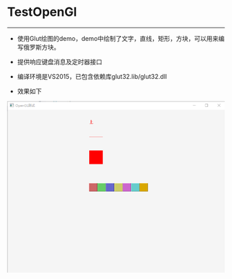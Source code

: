 # TestOpenGl
---

* 使用Glut绘图的demo，demo中绘制了文字，直线，矩形，方块，可以用来编写俄罗斯方块。

* 提供响应键盘消息及定时器接口

* 编译环境是VS2015，已包含依赖库glut32.lib/glut32.dll

* 效果如下

![](assets/markdown-img-paste-20181130184300277.png)
